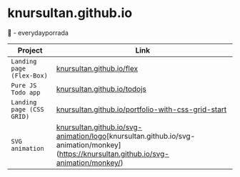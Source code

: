 # knursultan.github.io
🥋 - everydayporrada


| Project | Link |
| --- | --- |
| `Landing page (Flex-Box)` | [knursultan.github.io/flex](https://knursultan.github.io/flex/)|
| `Pure JS Todo app` | [knursultan.github.io/todojs](https://knursultan.github.io/TODOJS/)|
| `Landing page (CSS GRID)`| [knursultan.github.io/portfolio-with-css-grid-start](https://knursultan.github.io/portfolio-with-css-grid-start/)|
| `SVG animation`| [knursultan.github.io/svg-animation/logo](https://knursultan.github.io/svg-animation/logo/)\[knursultan.github.io/svg-animation/monkey](https://knursultan.github.io/svg-animation/monkey/)|
